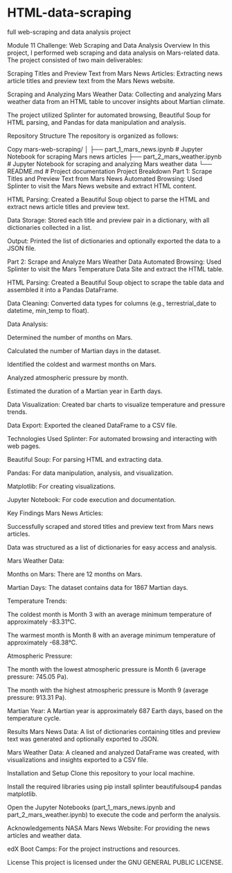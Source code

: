 # HTML-data-scraping
full web-scraping and data analysis project

Module 11 Challenge: Web Scraping and Data Analysis
Overview
In this project, I performed web scraping and data analysis on Mars-related data. The project consisted of two main deliverables:

Scraping Titles and Preview Text from Mars News Articles: Extracting news article titles and preview text from the Mars News website.

Scraping and Analyzing Mars Weather Data: Collecting and analyzing Mars weather data from an HTML table to uncover insights about Martian climate.

The project utilized Splinter for automated browsing, Beautiful Soup for HTML parsing, and Pandas for data manipulation and analysis.

Repository Structure
The repository is organized as follows:

Copy
mars-web-scraping/
│
├── part_1_mars_news.ipynb       # Jupyter Notebook for scraping Mars news articles
├── part_2_mars_weather.ipynb    # Jupyter Notebook for scraping and analyzing Mars weather data
└── README.md                    # Project documentation
Project Breakdown
Part 1: Scrape Titles and Preview Text from Mars News
Automated Browsing: Used Splinter to visit the Mars News website and extract HTML content.

HTML Parsing: Created a Beautiful Soup object to parse the HTML and extract news article titles and preview text.

Data Storage: Stored each title and preview pair in a dictionary, with all dictionaries collected in a list.

Output: Printed the list of dictionaries and optionally exported the data to a JSON file.

Part 2: Scrape and Analyze Mars Weather Data
Automated Browsing: Used Splinter to visit the Mars Temperature Data Site and extract the HTML table.

HTML Parsing: Created a Beautiful Soup object to scrape the table data and assembled it into a Pandas DataFrame.

Data Cleaning: Converted data types for columns (e.g., terrestrial_date to datetime, min_temp to float).

Data Analysis:

Determined the number of months on Mars.

Calculated the number of Martian days in the dataset.

Identified the coldest and warmest months on Mars.

Analyzed atmospheric pressure by month.

Estimated the duration of a Martian year in Earth days.

Data Visualization: Created bar charts to visualize temperature and pressure trends.

Data Export: Exported the cleaned DataFrame to a CSV file.

Technologies Used
Splinter: For automated browsing and interacting with web pages.

Beautiful Soup: For parsing HTML and extracting data.

Pandas: For data manipulation, analysis, and visualization.

Matplotlib: For creating visualizations.

Jupyter Notebook: For code execution and documentation.

Key Findings
Mars News Articles:

Successfully scraped and stored titles and preview text from Mars news articles.

Data was structured as a list of dictionaries for easy access and analysis.

Mars Weather Data:

Months on Mars: There are 12 months on Mars.

Martian Days: The dataset contains data for 1867 Martian days.

Temperature Trends:

The coldest month is Month 3 with an average minimum temperature of approximately -83.31°C.

The warmest month is Month 8 with an average minimum temperature of approximately -68.38°C.

Atmospheric Pressure:

The month with the lowest atmospheric pressure is Month 6 (average pressure: 745.05 Pa).

The month with the highest atmospheric pressure is Month 9 (average pressure: 913.31 Pa).

Martian Year: A Martian year is approximately 687 Earth days, based on the temperature cycle.

Results
Mars News Data: A list of dictionaries containing titles and preview text was generated and optionally exported to JSON.

Mars Weather Data: A cleaned and analyzed DataFrame was created, with visualizations and insights exported to a CSV file.

Installation and Setup
Clone this repository to your local machine.

Install the required libraries using pip install splinter beautifulsoup4 pandas matplotlib.

Open the Jupyter Notebooks (part_1_mars_news.ipynb and part_2_mars_weather.ipynb) to execute the code and perform the analysis.

Acknowledgements
NASA Mars News Website: For providing the news articles and weather data.

edX Boot Camps: For the project instructions and resources.

License
This project is licensed under the GNU GENERAL PUBLIC LICENSE.
